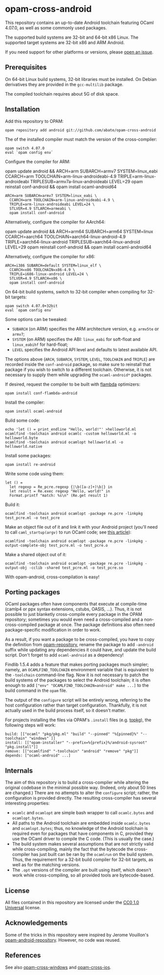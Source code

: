 opam-cross-android
==================

This repository contains an up-to-date Android toolchain featuring OCaml 4.07.0, as well as some commonly used packages.

The supported build systems are 32-bit and 64-bit x86 Linux. The supported target systems are 32-bit x86 and ARM Android.

If you need support for other platforms or versions, please [open an issue](https://github.com/whitequark/opam-cross-android/issues).

Prerequisites
-------------

On 64-bit Linux build systems, 32-bit libraries must be installed. On Debian derivatives they are provided in the `gcc-multilib` package.

The compiled toolchain requires about 5G of disk space.

Installation
------------

Add this repository to OPAM:

    opam repository add android git://github.com/abate/opam-cross-android

The of the installed compiler must match the version of the cross-compiler:

    opam switch 4.07.0
    eval `opam config env`

Configure the compiler for ARM:

 opam update android && ARCH=arm SUBARCH=armv7 SYSTEM=linux_eabi CCARCH=arm TOOLCHAIN=arm-linux-androideabi-4.9 TRIPLE=arm-linux-androideabi TRIPLESUB=armv7a-linux-androideabi LEVEL=29 opam reinstall conf-android && opam install ocaml-android64

    ARCH=arm SUBARCH=armv7 SYSTEM=linux_eabi \
      CCARCH=arm TOOLCHAIN=arm-linux-androideabi-4.9 \
      TRIPLE=arm-linux-androideabi LEVEL=24 \
      STLVER=4.9 STLARCH=armeabi \
      opam install conf-android

Alternatively, configure the compiler for AArch64:

opam update android && ARCH=arm64 SUBARCH=arm64 SYSTEM=linux CCARCH=aarch64 TOOLCHAIN=aarch64-linux-android-4.9 TRIPLE=aarch64-linux-android TRIPLESUB=aarch64-linux-android LEVEL=29 opam reinstall conf-android && opam install ocaml-android64

Alternatively, configure the compiler for x86:

    ARCH=i386 SUBARCH=default SYSTEM=linux_elf \
      CCARCH=x86 TOOLCHAIN=x86-4.9 \
      TRIPLE=i686-linux-android LEVEL=24 \
      STLVER=4.9 STLARCH=x86 \
      opam install conf-android

On 64-bit build systems, switch to 32-bit compiler when compiling for 32-bit targets:

    opam switch 4.07.0+32bit
    eval `opam config env`

Some options can be tweaked:

  * `SUBARCH` (on ARM) specifies the ARM architecture version, e.g. `armv5te` or `armv7`;
  * `SYSTEM` (on ARM) specifies the ABI: `linux_eabi` for soft-float and `linux_eabihf` for hard-float;
  * `LEVEL` specifies the Android API level and defaults to latest available API.

The options above (`ARCH`, `SUBARCH`, `SYSTEM`, `LEVEL`, `TOOLCHAIN` and `TRIPLE`) are recorded inside the `conf-android` package, so make sure to reinstall that package if you wish to switch to a different toolchain. Otherwise, it is not necessary to supply them while upgrading the `ocaml-android*` packages.

If desired, request the compiler to be built with [flambda][] optimizers:

    opam install conf-flambda-android

[flambda]: https://caml.inria.fr/pub/docs/manual-ocaml/flambda.html

Install the compiler:

    opam install ocaml-android

Build some code:

    echo 'let () = print_endline "Hello, world!"' >helloworld.ml
    ocamlfind -toolchain android ocamlc -custom helloworld.ml -o helloworld.byte
    ocamlfind -toolchain android ocamlopt helloworld.ml -o helloworld.native

Install some packages:

    opam install re-android

Write some code using them:

    let () =
      let regexp = Re_pcre.regexp {|\b([a-z]+)\b|} in
      let result = Re.exec regexp "Hello, world!" in
      Format.printf "match: %s\n" (Re.get result 1)

Build it:

    ocamlfind -toolchain android ocamlopt -package re.pcre -linkpkg test_pcre.ml -o test_pcre

Make an object file out of it and link it with your Android project (you'll need to call `caml_startup(argv)` to run OCaml code; see [this article](http://www.mega-nerd.com/erikd/Blog/CodeHacking/Ocaml/calling_ocaml.html)):

    ocamlfind -toolchain android ocamlopt -package re.pcre -linkpkg -output-complete-obj test_pcre.ml -o test_pcre.o

Make a shared object out of it:

    ocamlfind -toolchain android ocamlopt -package re.pcre -linkpkg -output-obj -cclib -shared test_pcre.ml -o test_pcre.so

With opam-android, cross-compilation is easy!

Porting packages
----------------

OCaml packages often have components that execute at compile-time (camlp4 or ppx syntax extensions, cstubs, OASIS, ...). Thus, it is not possible to just blanketly cross-compile every package in the OPAM repository; sometimes you would even need a cross-compiled and a non-cross-compiled package at once. The package definitions also often need package-specific modification in order to work.

As a result, if you want a package to be cross-compiled, you have to copy the definition from [opam-repository](https://github.com/ocaml/opam-repository), rename the package to add `-android` suffix while updating any dependencies it could have, and update the build script. Don't forget to add `ocaml-android` as a dependency!

Findlib 1.5.4 adds a feature that makes porting packages much simpler; namely, an `OCAMLFIND_TOOLCHAIN` environment variable that is equivalent to the `-toolchain` command-line flag. Now it is not necessary to patch the build systems of the packages to select the Android toolchain; it is often enough to add `["env" "OCAMLFIND_TOOLCHAIN=android" make ...]` to the build command in the `opam` file.

The output of the `configure` script will be entirely wrong, referring to the host configuration rather than target configuration. Thankfully, it is not actually used in the build process itself, so it doesn't matter.

For projects installing the files via OPAM's `.install` files (e.g. [topkg](https://github.com/dbuenzli/topkg)), the following steps will work:

    build: [["ocaml" "pkg/pkg.ml" "build" "--pinned" "%{pinned}%" "--toolchain" "windows" ]]
    install: [["opam-installer" "--prefix=%{prefix}%/android-sysroot" "pkg.install"]]
    remove: [["ocamlfind" "-toolchain" "android" "remove" "pkg"]]
    depends: ["ocaml-android" ...]

Internals
---------

The aim of this repository is to build a cross-compiler while altering the original codebase in the minimal possible way. (Indeed, only about 50 lines are changed.) There are no attempts to alter the `configure` script; rather, the configuration is provided directly. The resulting cross-compiler has several interesting properties:

  * `ocamlc` and `ocamlopt` are simple bash wrapper to call `ocamlc.bytes` and `ocamlopt.bytes`.
  * All paths to the Android toolchain are embedded inside `ocamlc.bytes` and `ocamlopt.bytes`; thus, no knowledge of the Android toolchain is required even for packages that have components in C, provided they use the OCaml driver to compile the C code. (This is usually the case.)
  * The build system makes several assumptions that are not strictly valid while cross-compiling, mainly the fact that the bytecode the cross-compiler has just built can be ran by the `ocamlrun` on the build system. Thus, the requirement for a 32-bit build compiler for 32-bit targets, as well as for the matching versions.
  * The `.opt` versions of the compiler are built using itself, which doesn't work while cross-compiling, so all provided tools are bytecode-based.

License
-------

All files contained in this repository are licensed under the [CC0 1.0 Universal](https://creativecommons.org/publicdomain/zero/1.0/) license.

Acknowledgements
----------------

Some of the tricks in this repository were inspired by Jerome Vouillon's [opam-android-repository](https://github.com/vouillon/opam-android-repository). However, no code was reused.

References
----------

See also [opam-cross-windows](https://github.com/whitequark/opam-cross-windows) and [opam-cross-ios](https://github.com/whitequark/opam-cross-ios).
